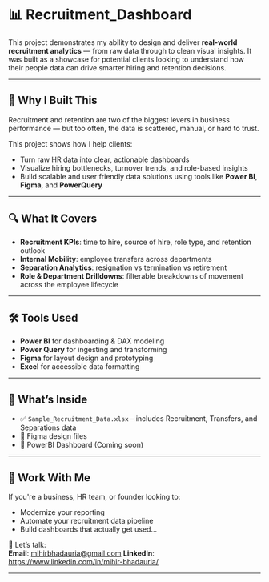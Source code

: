 # 📊 Recruitment_Dashboard

This project demonstrates my ability to design and deliver **real-world recruitment analytics** — from raw data through to clean visual insights. It was built as a showcase for potential clients looking to understand how their people data can drive smarter hiring and retention decisions.

---

## 🚀 Why I Built This

Recruitment and retention are two of the biggest levers in business performance — but too often, the data is scattered, manual, or hard to trust.

This project shows how I help clients:

- Turn raw HR data into clear, actionable dashboards
- Visualize hiring bottlenecks, turnover trends, and role-based insights
- Build scalable and user friendly data solutions using tools like **Power BI**, **Figma**, and **PowerQuery**

---

## 🔍 What It Covers

- **Recruitment KPIs**: time to hire, source of hire, role type, and retention outlook  
- **Internal Mobility**: employee transfers across departments  
- **Separation Analytics**: resignation vs termination vs retirement  
- **Role & Department Drilldowns**: filterable breakdowns of movement across the employee lifecycle  

---

## 🛠 Tools Used

- **Power BI** for dashboarding & DAX modeling
- **Power Query** for ingesting and transforming 
- **Figma** for layout design and prototyping  
- **Excel** for accessible data formatting

---

## 📁 What’s Inside

- ✅ `Sample_Recruitment_Data.xlsx` – includes Recruitment, Transfers, and Separations data
- 🎨 Figma design files
- 🧠 PowerBI Dashboard (Coming soon)

---

## 👋 Work With Me

If you're a business, HR team, or founder looking to:

- Modernize your reporting  
- Automate your recruitment data pipeline  
- Build dashboards that actually get used...

📩 Let’s talk:  
**Email**: mihirbhadauria@gmail.com 
**LinkedIn**: https://www.linkedin.com/in/mihir-bhadauria/

---

